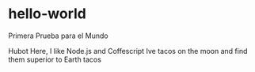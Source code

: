 # hello-world
Primera Prueba para el Mundo

Hubot Here, I like Node.js and Coffescript 
Ive tacos on the moon and find them superior to Earth tacos
